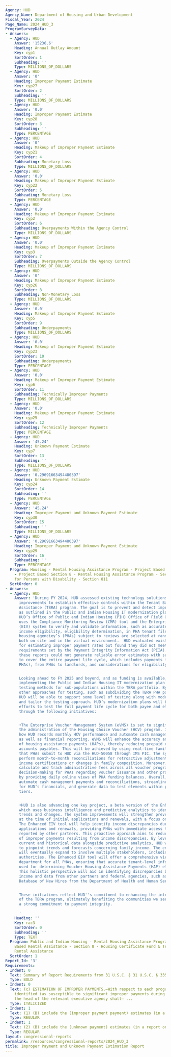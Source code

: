 ```yaml
---
Agency: HUD
Agency_Name: Department of Housing and Urban Development
Fiscal_Year: 2024
Page_Name: 2024_HUD_3
ProgramSurveyData:
- Answers:
  - Agency: HUD
    Answer: '15236.6'
    Heading: Annual Outlay Amount
    Key: cyp1
    SortOrder: 1
    Subheading: ''
    Type: MILLIONS_OF_DOLLARS
  - Agency: HUD
    Answer: '0'
    Heading: Improper Payment Estimate
    Key: cyp27
    SortOrder: 2
    Subheading: ''
    Type: MILLIONS_OF_DOLLARS
  - Agency: HUD
    Answer: '0.0'
    Heading: Improper Payment Estimate
    Key: cyp28
    SortOrder: 3
    Subheading: ''
    Type: PERCENTAGE
  - Agency: HUD
    Answer: '0'
    Heading: Makeup of Improper Payment Estimate
    Key: cyp21
    SortOrder: 4
    Subheading: Monetary Loss
    Type: MILLIONS_OF_DOLLARS
  - Agency: HUD
    Answer: '0.0'
    Heading: Makeup of Improper Payment Estimate
    Key: cyp22
    SortOrder: 5
    Subheading: Monetary Loss
    Type: PERCENTAGE
  - Agency: HUD
    Answer: '0.0'
    Heading: Makeup of Improper Payment Estimate
    Key: cyp2
    SortOrder: 6
    Subheading: Overpayments Within the Agency Control
    Type: MILLIONS_OF_DOLLARS
  - Agency: HUD
    Answer: '0.0'
    Heading: Makeup of Improper Payment Estimate
    Key: cyp3
    SortOrder: 7
    Subheading: Overpayments Outside the Agency Control
    Type: MILLIONS_OF_DOLLARS
  - Agency: HUD
    Answer: '0'
    Heading: Makeup of Improper Payment Estimate
    Key: cyp26
    SortOrder: 8
    Subheading: Non-Monetary Loss
    Type: MILLIONS_OF_DOLLARS
  - Agency: HUD
    Answer: '0.0'
    Heading: Makeup of Improper Payment Estimate
    Key: cyp5
    SortOrder: 9
    Subheading: Underpayments
    Type: MILLIONS_OF_DOLLARS
  - Agency: HUD
    Answer: '0.0'
    Heading: Makeup of Improper Payment Estimate
    Key: cyp23
    SortOrder: 10
    Subheading: Underpayments
    Type: PERCENTAGE
  - Agency: HUD
    Answer: '0.0'
    Heading: Makeup of Improper Payment Estimate
    Key: cyp6
    SortOrder: 11
    Subheading: Technically Improper Payments
    Type: MILLIONS_OF_DOLLARS
  - Agency: HUD
    Answer: '0.0'
    Heading: Makeup of Improper Payment Estimate
    Key: cyp25
    SortOrder: 12
    Subheading: Technically Improper Payments
    Type: PERCENTAGE
  - Agency: HUD
    Answer: '45.24'
    Heading: Unknown Payment Estimate
    Key: cyp7
    SortOrder: 13
    Subheading: ''
    Type: MILLIONS_OF_DOLLARS
  - Agency: HUD
    Answer: '0.29691663494480397'
    Heading: Unknown Payment Estimate
    Key: cyp24
    SortOrder: 14
    Subheading: ''
    Type: PERCENTAGE
  - Agency: HUD
    Answer: '45.24'
    Heading: Improper Payment and Unknown Payment Estimate
    Key: cyp30
    SortOrder: 15
    Subheading: ''
    Type: MILLIONS_OF_DOLLARS
  - Agency: HUD
    Answer: '0.29691663494480397'
    Heading: Improper Payment and Unknown Payment Estimate
    Key: cyp29
    SortOrder: 16
    Subheading: ''
    Type: PERCENTAGE
  Program: Housing - Rental Housing Assistance Program - Project Based Rental Assistance
    - Project Based Section 8 - Rental Housing Assistance Program - Section 236 -Housing
    for Persons with Disability - Section 811
  SortOrder: 0
- Answers:
  - Agency: HUD
    Answer: 'During FY 2024, HUD assessed existing technology solutions and planned
      improvements to establish effective controls within the Tenant Based Rental
      Assistance (TBRA) program. The goal is to prevent and detect improper payments,
      as outlined in the Public and Indian Housing IT modernization plan. Currently,
      HUD’s Office of Public and Indian Housing (PIH) Office of Field Operations (OFO)
      uses the Compliance Monitoring Review (CMR) tool and the Enterprise Income Verification
      (EIV) system to verify and validate information, such as accurate payment standards,
      income eligibility, eligibility determination, in PHA tenant files for accuracy.  Public
      housing agenciey’s (PHAs) subject to reviews are selected at random and performed
      both on site and in the virtual environment.  HUD evaluated existing reports
      for estimating improper payment rates but found they did not meet the stringent
      requirements set by the Payment Integrity Information Act (PIIA). Additionally,
      these reports could not generate reliable error estimates with sufficient precision
      to cover the entire payment life cycle, which includes payments from HUD to
      PHAs), from PHAs to landlords, and considerations for eligibility verification.


      Looking ahead to FY 2025 and beyond, and as funding is available, HUD will continue
      implementing the Public and Indian Housing IT modernization plan and will explore
      testing methods for sub-populations within the TBRA portfolio. By exploring
      other approaches for testing, such as subdividing the TBRA PHA populations,
      HUD will be able to support some level of testing along with modernization efforts
      and tailor the testing approach. HUD’s modernization plans will benefit from
      efforts to test the full payment life cycle for both payee and eligibility tiers
      through the following initiatives:


      •The Enterprise Voucher Management System (eVMS) is set to significantly improve
      the administration of the Housing Choice Voucher (HCV) program. It will modernize
      how HUD records monthly HCV performance and automate cash management transactions
      as well as financial reporting. eVMS will enhance the accuracy and timeliness
      of housing assistance payments (HAPs), thereby reducing prepaid expenses and
      accounts payables. This will be achieved by using real-time family-level data
      that PHAs submit to HUD via the HUD-50058 through IMS PIC. The system will also
      perform month-to-month reconciliations for retroactive adjustments due to annual
      income certifications or changes in family composition. Moreover, eVMS will
      calculate and track administrative fees across all voucher programs, simplifying
      decision-making for PHAs regarding voucher issuance and other program needs
      by providing daily online views of PHA funding balances. Overall, eVMS will
      automate cash management payments and reconciliations, streamline reporting
      for HUD’s financials, and generate data to test elements within payee and eligibility
      tiers.


      •HUD is also advancing one key project, a beta version of the Enhanced EIV tool,
      which uses business intelligence and predictive analytics to identify income
      trends and changes. The system improvements will strengthen preventative controls
      at the time of initial applications and renewals, with a focus on eligibility.
      The Enhanced EIV tool will help identify income discrepancies during tenant
      applications and renewals, providing PHAs with immediate access to income data
      reported by other partners. This proactive approach aims to reduce the risk
      of improper payments resulting from income discrepancies. By leveraging both
      current and historical data alongside predictive analytics, HUD will be able
      to pinpoint trends and forecasts concerning family income. The enhancements
      will eventually expand to involve multiple stakeholders, including all housing
      authorities. The Enhanced EIV tool will offer a comprehensive view across the
      department for all PHAs, ensuring that accurate tenant-level information is
      used for determining Voucher Housing Assistance Payments (HAP) eligibility.
      This holistic perspective will aid in identifying discrepancies between tenant-reported
      income and data from other partners and federal agencies, such as the National
      Database of New Hires from the Department of Health and Human Services (HHS).


      These initiatives reflect HUD''s commitment to enhancing the integrity and efficiency
      of the TBRA program, ultimately benefiting the communities we serve and demonstrating
      a strong commitment to payment integrity.

      '
    Heading: ''
    Key: rac3
    SortOrder: 0
    Subheading: ''
    Type: TEXT
  Program: Public and Indian Housing - Rental Housing Assistance Program - Tenant
    Based Rental Assistance - Section 8 - Housing Certificate Fund & Tenant Based
    Rental Assistance
  SortOrder: 1
Report_Id: '3'
Requirements:
- Indent: 0
  Text: Summary of Report Requirements from 31 U.S.C. § 31 U.S.C. § 3352(c)
  Type: BOLD
- Indent: 0
  Text: (c) ESTIMATION OF IMPROPER PAYMENTS.—With respect to each program and activity
    identified (as susceptible to significant improper payments during the risk assessment)
    the head of the relevant executive agency shall— ...
  Type: ITALICIZED
- Indent: 1
  Text: (1) (B) include the (improper payment payment) estimates (in a report on paymentaccuracy.gov)...
  Type: REGULAR
- Indent: 1
  Text: (2) (B) include the (unknown payment) estimates (in a report on paymentaccuracy.gov)
  Type: REGULAR
layout: congressional-reports
permalink: /resources/congressional-reports/2024_HUD_3
title: Improper Payment and Unknown Payment Estimation Report
---
```

